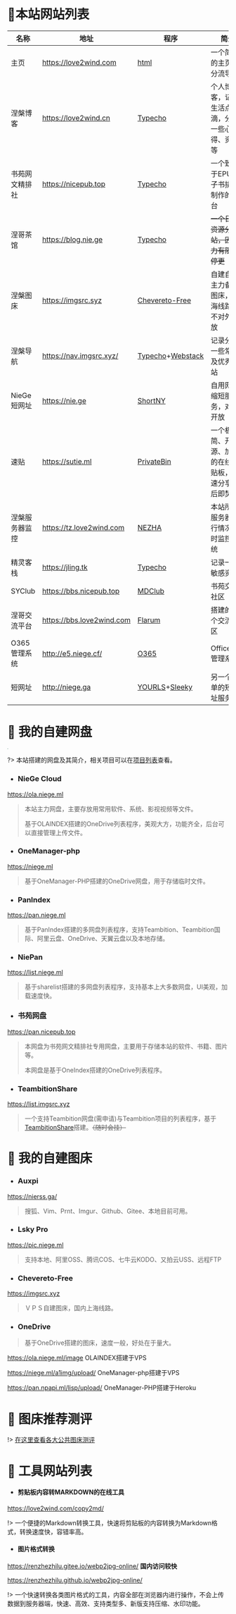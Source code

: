 # 🏀本站网站列表

| 名称           | 地址                      | 程序                                                         | 简介                                               |
| -------------- | ------------------------- | ------------------------------------------------------------ | -------------------------------------------------- |
| 主页           | https://love2wind.com     | [html](https://github.com/love2wind.github.io)               | 一个简单的主页，分流导航                           |
| 涅槃博客       | https://love2wind.cn      | [Typecho](https://typecho.org)                               | 个人博客，记录生活点滴，分享一些心得、资源等       |
| 书苑网文精排社 | https://nicepub.top       | [Typecho](https://typecho.org)                               | 一个致力于EPUB电子书排版制作的平台                 |
| 涅哥茶馆       | https://blog.nie.ge       | [Typecho](https://typecho.org)                               | ~~一个日常资源分享站，因精力有限已停更~~           |
| 涅槃图床       | https://imgsrc.syz        | [Chevereto-Free](https://github.com/Chevereto/Chevereto-Free) | 自建自用主力备案图床，上海线路，不对外开放         |
| 涅槃导航       | https://nav.imgsrc.xyz/   | [Typecho](https://typecho.org)+[Webstack](https://www.zmki.cn/) | 记录分享一些常用及优秀网站                         |
| NieGe短网址    | https://nie.ge            | [ShortNY](https://github.com/suofiya/url_Shortny)            | 自用网址缩短服务，对外开放                         |
| 速贴           | https://sutie.ml          | [PrivateBin](https://privatebin.info/)                       | 一个极简、开源、加密的在线粘贴板，快速分享阅后即焚 |
| 涅槃服务器监控 | https://tz.love2wind.com  | [NEZHA](https://github.com/naiba/nezha)                      | 本站所有服务器运行情况实时监控系统                 |
| 精灵客栈       | https://jling.tk          | [Typecho](https://typecho.org)                               | 记录一些敏感资源                                   |
| SYClub         | https://bbs.nicepub.top   | [MDClub](https://mdclub.org/)                                | 书苑交流社区                                       |
| 涅哥交流平台   | https://bbs.love2wind.com | [Flarum](https://flarum.org/)                                | 搭建的一个交流社区                                 |
| O365管理系统   | http://e5.niege.cf/       | [O365](https://github.com/vanyouseea/o365)                   | Office365管理系统                                  |
| 短网址         | http://niege.ga           | [YOURLS](http://yourls.org/)+[Sleeky](https://github.com/Flynntes/Sleeky/releases) | 另一个简单的短网址服务                             |



# 💾 我的自建网盘

<img src="https://cdn.jsdelivr.net/gh/love2wind/cloudimg/img/29ee4f1dcca07c8a1fc1a6968cc4f732.png" style="zoom:15%;" />

?> 本站搭建的网盘及其简介，相关项目可以在[项目列表](./ziyuan/githubPJ.md)查看。

- ### NieGe Cloud

https://ola.niege.ml

> 本站主力网盘，主要存放用常用软件、系统、影视视频等文件。
>
> 基于OLAINDEX搭建的OneDrive列表程序，美观大方，功能齐全，后台可以直接管理上传文件。

- ### OneManager-php

https://niege.ml

> 基于OneManager-PHP搭建的OneDrive网盘，用于存储临时文件。

- ###  PanIndex

https://pan.niege.ml

> 基于PanIndex搭建的多网盘列表程序，支持Teambition、Teambition国际、阿里云盘、OneDrive、天翼云盘以及本地存储。

- ### NiePan

https://list.niege.ml

> 基于sharelist搭建的多网盘列表程序，支持基本上大多数网盘，UI美观，加载速度快。

- ### 书苑网盘

https://pan.nicepub.top

> 本网盘为书苑网文精排社专用网盘，主要用于存储本站的软件、书籍、图片等。
>
> 本网盘是基于OneIndex搭建的OneDrive列表程序。

- ### TeambitionShare

https://list.imgsrc.xyz

> 一个支持Teambition网盘(需申请)与Teambition项目的列表程序，基于[TeambitionShare](https://github.com/FlxSNX/TeambitionShare)搭建。~~（随时会挂）~~





# 💼 我的自建图床

- ### Auxpi

https://nierss.ga/

> 搜狐、Vim、Prnt、Imgur、Github、Gitee、本地目前可用。

- ###  Lsky Pro

https://pic.niege.ml

> 支持本地、阿里OSS、腾讯COS、七牛云KODO、又拍云USS、远程FTP

- ### Chevereto-Free

https://imgsrc.xyz

> ＶＰＳ自建图床，国内上海线路。

- ### OneDrive

> 基于OneDrive搭建的图床，速度一般，好处在于量大。

https://ola.niege.ml/image    OLAINDEX搭建于VPS

https://niege.ml/a1img/upload/  OneManager-php搭建于VPS

https://pan.npapi.ml/lisp/upload/  OneManager-PHP搭建于Heroku



# 🍔 图床推荐测评

!> [在这里查看各大公共图床测评](nav/imgtest)



# 🔨 工具网站列表

- #### 剪贴板内容转MARKDOWN的在线工具

https://love2wind.com/copy2md/

!> 一个便捷的Markdown转换工具，快速将剪贴板的内容转换为Markdown格式，转换速度快，容错率高。

- #### 图片格式转换

https://renzhezhilu.gitee.io/webp2jpg-online/    **国内访问较快**

https://renzhezhilu.github.io/webp2jpg-online/

!> 一个快速转换各类图片格式的工具，内容全部在浏览器内进行操作，不会上传数据到服务器端，快速、高效、支持类型多、新版支持压缩、水印功能。

